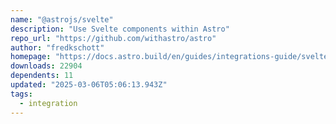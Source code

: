 ```yaml
---
name: "@astrojs/svelte"
description: "Use Svelte components within Astro"
repo_url: "https://github.com/withastro/astro"
author: "fredkschott"
homepage: "https://docs.astro.build/en/guides/integrations-guide/svelte/"
downloads: 22904
dependents: 11
updated: "2025-03-06T05:06:13.943Z"
tags: 
  - integration
---
```

